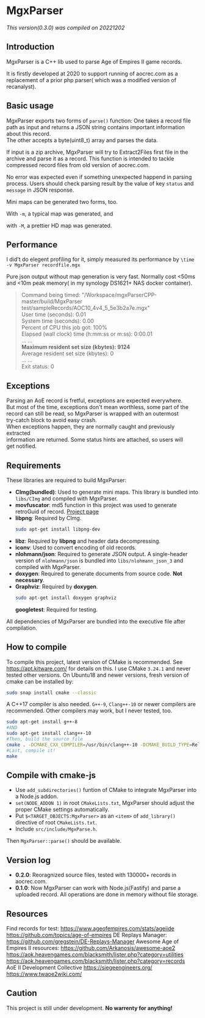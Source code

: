 # **MgxParser**
*This version(0.3.0) was compiled on 20221202*

## Introduction
MgxParser is a C++ lib used to parse Age of Empires II game records.

It is firstly developed at 2020 to support running of aocrec.com as a
replacement of a prior php parser( which was a modified version of recanalyst).

## Basic usage
MgxParser exports two forms of `parse()` function:
One takes a record file path as input and returns a JSON string contains
important information about this record.  
The other accepts a byte(uint8_t) array and parses the data.

If input is a zip archive, MgxParser will try to Extract2Files first file in the
archive and parse it as a record. This function is intended to tackle compressed
record files from old version of aocrec.com.

No error was expected even if something unexpected happend in parsing process.
Users should check parsing result by the value of key `status` and `message` in
JSON response.

Mini maps can be generated two forms, too.

With `-m`, a typical map was generated, and

with `-M`, a prettier HD map was generated.

## Performance
I did't do elegent profiling for it, simply measured its performance by `\time -v
MgxParser recordfile.mgx`

Pure json output without map generation is very fast. Normally cost
<50ms and <10m peak memory( in my synology DS1621+ NAS docker container).

> Command being timed: "/Workspace/mgxParserCPP-master/build/MgxParser
> test/sampleRecords/AOC10_4v4_5_5e3b2a7e.mgx"  
> User time (seconds): 0.01  
> System time (seconds): 0.00  
> Percent of CPU this job got: 100%  
> Elapsed (wall clock) time (h:mm:ss or m:ss): 0:00.01  
> ... ...   
> **Maximum resident set size (kbytes): 9124**  
> Average resident set size (kbytes): 0  
> ... ...   
> Exit status: 0  

## Exceptions
Parsing an AoE record is fretful, exceptions are expected everywhere.   
But most of the time, exceptions don't mean worthless, some part of the  
record can still be read, so MgxParser is wrapped with an outermost   
try-catch block to avoid easy crash.   
When exceptions happen, they are normally caught and previously extracted   
information are returned. Some status hints are attached, so users will  
get notified.

## Requirements
These libraries are required to build MgxParser:
- **CImg(bundled)**: Used to generate mini maps. This library is bundled into `libs/CImg`
  and compiled with MgxParser.
- **movfuscator**: md5 function in this project was used to generate retroGuid
  of record. [Project page](https://github.com/xoreaxeaxeax/movfuscator/blob/ea37dae93fbcd93f642c71a53878da588bd7ddb4/validation/crypto-algorithms/md5_test.c)
- **libpng**: Required by CImg. 
  ```sh
  sudo apt-get install libpng-dev
  ```
- **libz**: Required by **libpng** and header data decompressing.
- **iconv**: Used to convert encoding of old records.
- **nlohmann/json**: Required to generate JSON output. A single-header version
  of `nlohmann/json` is bundled into `libs/nlohmann_json_3` and compiled with
  MgxParser.
- **doxygen**: Required to generate documents from source code. **Not
  necessary**.
- **Graphviz**: Required by **doxygen**.
  ```sh
  sudo apt-get install doxygen graphviz
  ```
  **googletest**: Required for testing.

All dependencies of MgxParser are bundled into the executive file after compilation.

## How to compile
To compile this project, latest version of CMake is recommended. See
https://apt.kitware.com/ for details on this. I use CMake `3.24.1` and never
tested other versions. On Ubuntu18 and newer versions, fresh version of cmake
can be installed by:
```sh
sudo snap install cmake --classic
```

A C++17 compiler is also needed. `G++-9`, `Clang++-10` or newer compilers are
recommended. Other compilers may work, but I never tested, too.
```sh
sudo apt-get install g++-8
#AND
sudo apt-get install clang++-10
#Then, build the source file
cmake . -DCMAKE_CXX_COMPILER=/usr/bin/clang++-10 -DCMAKE_BUILD_TYPE=Release --fresh
#Last, compile it!
make
```

## Compile with cmake-js
- Use `add_subdirectories()` funtion of CMake to integrate MgxParser into a
Node.js addon. 
- `set(NODE_ADDON 1)` in root `CMakeLists.txt`, MgxParser should adjust the proper
  CMake settings automatically.
- Put `$<TARGET_OBJECTS:MgxParser>` as an `<item>` of `add_library()` directive
  of root `CMakeLists.txt`.
- Include `src/include/MgxParse.h`.

Then `MgxParser::parse()` should be available.

## Version log
- **0.2.0**: Reoragnized source files, tested with 130000+ records in
  aocrec.com.
- **0.1.0**: Now MgxParser can work with Node.js(Fastify) and parse a uploaded
  record. All operations are done in memory without file storage.

## Resources
Find records for test: https://www.ageofempires.com/stats/ageiide
https://github.com/topics/age-of-empires
DE Replays Manager: https://github.com/gregstein/DE-Replays-Manager
Awesome Age of Empires II resources: https://github.com/Arkanosis/awesome-aoe2
https://aok.heavengames.com/blacksmith/lister.php?category=utilities
https://aok.heavengames.com/blacksmith/lister.php?category=records   
AoE II Development Collective https://siegeengineers.org/
https://www.twaoe2wiki.com/

## Caution
This project is still under development. **No warrenty for anything!**
